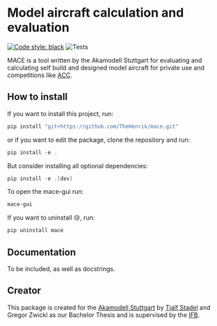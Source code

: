 # Model aircraft calculation and evaluation

[![Code style: black](https://img.shields.io/badge/code%20style-black-000000.svg)](https://github.com/psf/black)
![Tests](https://github.com/TheHenrik/mace/actions/workflows/unittest.yaml?query=branch%3Adev/badge.svg)

MACE is a tool written by the Akamodell Stuttgart for evaluating and calculating self build and designed model aircraft for private use and competitions like [ACC](https://en.wikipedia.org/wiki/Air_Cargo_Challenge).

## How to install

If you want to install this project, run:

```powershell
pip install "git+https://github.com/TheHenrik/mace.git"
```

or if you want to edit the package, clone the repository and run:

```powershell
pip install -e .
```

 But consider installing all optional dependencies:

 ```powershell
 pip install -e .[dev]
 ```

To open the mace-gui run:

```powershell
mace-gui
```

If you want to uninstall 😢, run:

```powershell
pip uninstall mace
```

## Documentation

To be included, as well as docstrings.

## Creator

This package is created for the [Akamodell Stuttgart](http://www.akamodell.de/) by [Tjalf Stadel](https://github.com/TheHenrik) and Gregor Zwickl as our Bachelor Thesis and is supervised by the [IFB](https://www.ifb.uni-stuttgart.de/).
